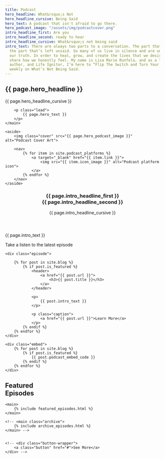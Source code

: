 ```yaml
---
title: Podcast
hero_headline: What&rsquo;s Not
hero_headline_cursive: Being Said
hero_text: A podcast that isn't afraid to go there.
hero_podcast_image: "/assets/img/podcastcover.png"
intro_headline_first: Are you
intro_headline_second: ready to hear
intro_headline_cursive: What&rsquo;s not being said
intro_text: There are always two parts to a conversation. The part that is said, and
  the part that’s left unsaid. So many of us live in silence and are unable to speak
  our truth. In order to heal, grow, and create the lives that we desire, we must
  share how we honestly feel. My name is Lisa Marie Runfola, and as a life coach,
  author, and Life Ignitor, I’m here to “Flip The Switch and Turn Your Life Back On”
  weekly on What’s Not Being Said.
---
```


<section class="section hero podcast__hero">
    <main>
        <h1>{{ page.hero_headline }}</h1>
        <div class="cursive">{{ page.hero_headline_cursive }}</div>

        <p class="lead">
            {{ page.hero_text }}
        </p>
    </main>

    <aside>
        <img class="cover" src="{{ page.hero_podcast_image }}" alt="Podcast Cover Art">

        <nav>
            {% for item in site.podcast_platforms %}
                <a target="_blank" href="{{ item.link }}">
                    <img src="{{ item.icon_image }}" alt="Podcast platform icon">
                </a>    
            {% endfor %}
        </nav>
    </aside>
</section>

<section class="section podcast__intro">
    <header>
        <h3>
            {{ page.intro_headline_first }} <br>
            <span class="shift">
                {{ page.intro_headline_second }}
            </span>
        </h3>
        <div class="cursive">
            {{ page.intro_headline_cursive }}
        </div>
    </header>
    <main>
        <p class="lead">
            {{ page.intro_text }}
        </p>
    </main>
</section>

<section class="section podcast__latest">
    <p class="caption">
        Take a listen to the latest episode
    </p>

    <div class="episode">

        {% for post in site.blog %}
            {% if post.is_featured %}
                <header>
                    <a href="{{ post.url }}">
                        <h3>{{ post.title }}</h3>
                    </a>
                </header>
                
                <p>
                    {{ post.intro_text }}
                </p>

                <p class="caption">
                    <a href="{{ post.url }}">Learn More</a>
                </p>
            {% endif %}
        {% endfor %} 
    </div>

    <div class="embed">
        {% for post in site.blog %}
            {% if post.is_featured %}
                {{ post.podcast_embed_code }}
            {% endif %}
        {% endfor %}
    </div>
</section>

<section class="section podcast__featured">
    <h1>Featured <br class="hide--mobile">
        <span class="shift">
            Episodes
        </span>
    </h1>

    <main>
        {% include featured_episodes.html %}
    </main>

    <!-- <main class="archive">
        {% include archive_episodes.html %}
    </main> -->

    
    <!-- <div class="button-wrapper">
        <a class="button" href="#">See More</a>
    </div> -->
</section>